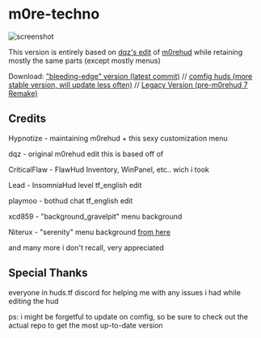 # m0re-techno

![screenshot](https://b.catgirlsare.sexy/itxoWZzeuyH7.jpg)

This version is entirely based on [dqz's edit](https://github.com/irodionr/dqz_hud/tree/m0re) of [m0rehud](https://github.com/Hypnootize/m0rehud) while retaining mostly the same parts (except mostly menus)

Download: ["bleeding-edge" version (latest commit)](https://github.com/TechnoSL/m0re_techno/archive/refs/heads/master.zip) //  [comfig huds (more stable version, will update less often)](https://comfig.app/huds/page/m0re-techno) // [Legacy Version (pre-m0rehud 7 Remake)](https://github.com/TechnoSL/m0re_techno/archive/refs/heads/legacy.zip)

## Credits

Hypnotize - maintaining m0rehud + this sexy customization menu

dqz - original m0rehud edit this is based off of

CriticalFlaw - FlawHud Inventory, WinPanel, etc.. wich i took

Lead - InsomniaHud level tf_english edit

playmoo - bothud chat tf_english edit

xcd859 - "background_gravelpit" menu background

Niterux - "serenity" menu background [from here](https://github.com/niterux/xhud)

and many more i don't recall, very appreciated

## Special Thanks

everyone in huds.tf discord for helping me with any issues i had while editing the hud

ps: i might be forgetful to update on comfig, so be sure to check out the actual repo to get the most up-to-date version
